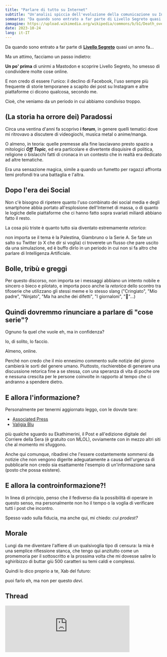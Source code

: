 ```yaml
---
title: "Parlare di tutto su Internet"
subtitle: "Un'analisi spiccia dell'evoluzione della comunicazione su Internet"
sommario: "Da quando sono entrato a far parte di Livello Segreto quasi un anno fa...Ma un attimo, facciamo un passo indietro..."
immagine: https://upload.wikimedia.org/wikipedia/commons/b/b1/Death_over_Blogs.jpg
date: 2023-10-24
lang: it-IT
---
```


Da quando sono entrato a far parte di [**Livello Segreto**](https://livellosegreto.it) quasi un anno fa...

Ma un attimo, facciamo un passo indietro:

**Un po' prima** di unirmi a Mastodon e scoprire Livello Segreto, ho smesso di condividere molte cose online.

E non credo di essere l'unico: il declino di Facebook, l'uso sempre più frequente di storie temporanee a scapito dei post su Instagram e altre piattaforme ci dicono qualcosa, secondo me.

Cioè, che veniamo da un periodo in cui abbiamo condiviso troppo.

## (La storia ha orrore dei) Paradossi

Circa una ventina d'anni fa scoprivo **i forum**, in genere quelli tematici dove mi ritrovavo a discutere di videogiochi, musica metal o anime/manga. 

O almeno, in teoria: quelle premesse alla fine lasciavano presto spazio a mitologici **_Off Topic_**, ed era particolare e divertente disquisire di politica, religione o bislacchi fatti di cronaca in un contesto che in realtà era dedicato ad altre tematiche.

Era una sensazione magica, simile a quando un fumetto per ragazzi affronta temi profondi tra una battaglia e l'altra.

## Dopo l'era dei Social

Non c'è bisogno di ripetere quanto l'uso combinato dei social media e degli smartphone abbia portato all'esplosione dell'Internet di massa, o di quanto le logiche delle piattaforme che ci hanno fatto sopra svariati miliardi abbiano fatto il resto.

La cosa più triste è quanto tutto sia diventato estremamente _retorico_: 

non importa se il tema è la Palestina, Giambruno o la Serie A. Se fate un salto su Twitter (o X che dir si voglia) ci troverete un flusso che pare uscito da una simulazione, ed è buffo dirlo in un periodo in cui non si fa altro che parlare di Intelligenza Artificiale. 

## Bolle, tribù e greggi

Per questo discorso, non importa se i messaggi abbiano un intento nobile e sincero o bieco e pilotato, e importa poco anche la _retorica_ dello scontro tra tifoserie che utilizzano gli stessi meme e lo stesso slang ("Cringiato", "Mio padre", "Ninjato", "Ma ha anche dei difetti", "I giornaloni", "🤡"...)

## Quindi dovremmo rinunciare a parlare di "cose serie"?

Ognuno fa quel che vuole eh, ma in confidenza? 

Io, di solito, lo faccio.

Almeno, online.

Perché non credo che il mio ennesimo commento sulle notizie del giorno cambierà le sorti del genere umano. Piuttosto, rischierebbe di generare una discussione retorica fine a se stessa, con una speranza di vita di poche ore e nessuna crescita per le persone coinvolte in rapporto al tempo che ci andranno a spendere dietro.

## E allora l'informazione?

Personalmente per tenermi aggiornato leggo, con le dovute tare: 

- [Associated Press](https://apnews.com/)
- [Valigia Blu](https://www.valigiablu.it/)

più qualche sguardo su Ekathimerini, il Post e all'edizione digitale del Corriere della Sera (è gratuito con MLOL), ovviamente con in mezzo altri siti che al momento mi sfuggono.

Anche qui comunque, ribadirei che l'essere costantemente sommersi da notizie che non vengono digerite adeguatamente a causa dell'urgenza di pubblicarle non credo sia esattamente l'esempio di un'informazione sana (posto che possa esistere).

## E allora la controinformazione?!

In linea di principio, penso che il fediverso dia la possibilità di operare in questo senso, ma personalmente non ho il tempo o la voglia di verificare tutti i post che incontro.

Spesso vado sulla fiducia, ma anche qui, mi chiedo: _cui prodest?_

## Morale

Lungi da me diventare l'alfiere di un qualsivoglia tipo di censura: la mia è una semplice riflessione stanca, che tengo qui anzitutto come un promemoria per il sottoscritto e la prossima volta che mi dovesse salire lo sghiribizzo di buttar giù 500 caratteri su temi caldi e complessi.

Quindi lo dico proprio a te, Xab del futuro: 

puoi farlo eh, ma non per questo _devi_.

## Thread

<iframe src="https://livellosegreto.it/@xabacadabra/111289247401965634/embed" class="mastodon-embed" style="max-width: 100%; border: 0" width="400" allowfullscreen="allowfullscreen"></iframe><script src="https://livellosegreto.it/embed.js" async="async"></script>